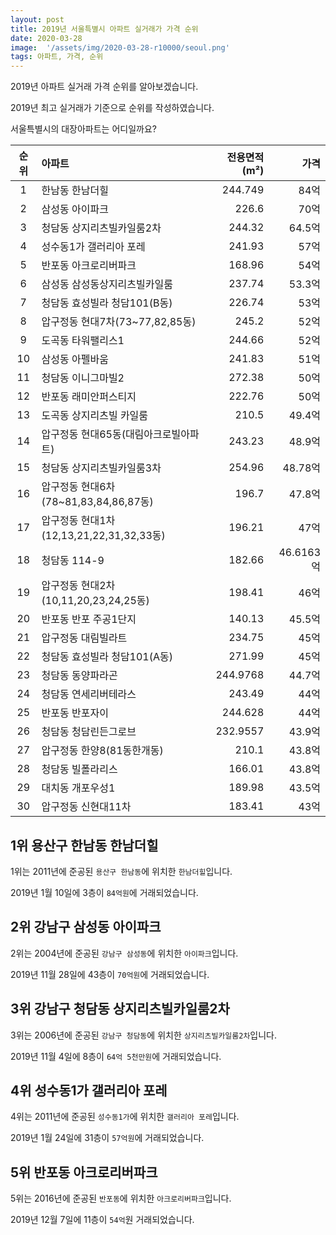 ```yaml
---
layout: post
title: 2019년 서울특별시 아파트 실거래가 가격 순위
date: 2020-03-28
image:  '/assets/img/2020-03-28-r10000/seoul.png'
tags: 아파트, 가격, 순위
---
```


2019년 아파트 실거래 가격 순위를 알아보겠습니다.

2019년 최고 실거래가 기준으로 순위를 작성하였습니다.

서울특별시의 대장아파트는 어디일까요?

|순위|아파트|전용면적(m²)|가격|
|:---:|:------|---:|---:|
|1|한남동 한남더힐|244.749|84억|
|2|삼성동 아이파크|226.6|70억|
|3|청담동 상지리츠빌카일룸2차|244.32|64.5억|
|4|성수동1가 갤러리아 포레|241.93|57억|
|5|반포동 아크로리버파크|168.96|54억|
|6|삼성동 삼성동상지리츠빌카일룸|237.74|53.3억|
|7|청담동 효성빌라 청담101(B동)|226.74|53억|
|8|압구정동 현대7차(73~77,82,85동)|245.2|52억|
|9|도곡동 타워팰리스1|244.66|52억|
|10|삼성동 아펠바움|241.83|51억|
|11|청담동 이니그마빌2|272.38|50억|
|12|반포동 래미안퍼스티지|222.76|50억|
|13|도곡동 상지리츠빌 카일룸|210.5|49.4억|
|14|압구정동 현대65동(대림아크로빌아파트)|243.23|48.9억|
|15|청담동 상지리츠빌카일룸3차|254.96|48.78억|
|16|압구정동 현대6차(78~81,83,84,86,87동)|196.7|47.8억|
|17|압구정동 현대1차(12,13,21,22,31,32,33동)|196.21|47억|
|18|청담동 114-9|182.66|46.6163억|
|19|압구정동 현대2차(10,11,20,23,24,25동)|198.41|46억|
|20|반포동 반포 주공1단지|140.13|45.5억|
|21|압구정동 대림빌라트|234.75|45억|
|22|청담동 효성빌라 청담101(A동)|271.99|45억|
|23|청담동 동양파라곤|244.9768|44.7억|
|24|청담동 연세리버테라스|243.49|44억|
|25|반포동 반포자이|244.628|44억|
|26|청담동 청담린든그로브|232.9557|43.9억|
|27|압구정동 한양8(81동한개동)|210.1|43.8억|
|28|청담동 빌폴라리스|166.01|43.8억|
|29|대치동 개포우성1|189.98|43.5억|
|30|압구정동 신현대11차|183.41|43억|

## 1위 용산구 한남동 한남더힐

1위는 2011년에 준공된 `용산구 한남동`에 위치한 `한남더힐`입니다.

2019년 1월 10일에 3층이 `84억원`에 거래되었습니다.

<script charset="UTF-8" class="daum_roughmap_loader_script" src="https://ssl.daumcdn.net/dmaps/map_js_init/roughmapLoader.js"></script>

<div id="daumRoughmapContainer1585347782807" class="root_daum_roughmap root_daum_roughmap_landing"></div>
<script charset="UTF-8">
	new daum.roughmap.Lander({
		"timestamp" : "1585347782807",
		"key" : "xp79",
		"mapWidth" : "320",
		"mapHeight" : "180"
	}).render();
</script>

## 2위 강남구 삼성동 아이파크

2위는 2004년에 준공된 `강남구 삼성동`에 위치한 `아이파크`입니다.

2019년 11월 28일에 43층이 `70억원`에 거래되었습니다.

<div id="daumRoughmapContainer1585347886020" class="root_daum_roughmap root_daum_roughmap_landing"></div>
<script charset="UTF-8">
	new daum.roughmap.Lander({
		"timestamp" : "1585347886020",
		"key" : "xp7a",
		"mapWidth" : "320",
		"mapHeight" : "180"
	}).render();
</script>

## 3위 강남구 청담동 상지리츠빌카일룸2차

3위는 2006년에 준공된 `강남구 청담동`에 위치한 `상지리츠빌카일룸2차`입니다.

2019년 11월 4일에 8층이 `64억 5천만원`에 거래되었습니다.

<div id="daumRoughmapContainer1585347937573" class="root_daum_roughmap root_daum_roughmap_landing"></div>
<script charset="UTF-8">
	new daum.roughmap.Lander({
		"timestamp" : "1585347937573",
		"key" : "xp7b",
		"mapWidth" : "320",
		"mapHeight" : "180"
	}).render();
</script>

## 4위 성수동1가 갤러리아 포레

4위는 2011년에 준공된 `성수동1가`에 위치한 `갤러리아 포레`입니다.

2019년 1월 24일에 31층이 `57억원`에 거래되었습니다.

<div id="daumRoughmapContainer1585348784460" class="root_daum_roughmap root_daum_roughmap_landing"></div>
<script charset="UTF-8">
	new daum.roughmap.Lander({
		"timestamp" : "1585348784460",
		"key" : "xp7d",
		"mapWidth" : "320",
		"mapHeight" : "180"
	}).render();
</script>

## 5위 반포동 아크로리버파크

5위는 2016년에 준공된 `반포동`에 위치한 `아크로리버파크`입니다.

2019년 12월 7일에 11층이 `54억`원 거래되었습니다.

<div id="daumRoughmapContainer1585348815627" class="root_daum_roughmap root_daum_roughmap_landing"></div>
<script charset="UTF-8">
	new daum.roughmap.Lander({
		"timestamp" : "1585348815627",
		"key" : "xp7e",
		"mapWidth" : "320",
		"mapHeight" : "180"
	}).render();
</script>

